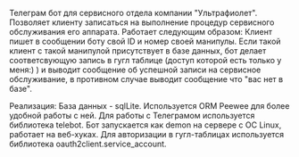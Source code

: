 Телеграм бот для сервисного отдела компании "Ультрафиолет". Позволяет клиенту записаться на выполнение процедур сервисного обслуживания его аппарата.
Работает следующим образом:
Клиент пишет в сообщении боту свой ID и номер своей манипулы. Если такой клиент с такой манипулой присутствует в базе данных, бот делает соответсвующую запись в гугл таблице (доступ которой есть только у меня:) ) и выводит сообщение об успешной записи на сервисное обслуживание, в противном случае выводит сообщение что "вас нет в базе".

Реализация:
База данных - sqlLite. Используется ORM Peewee для более удобной работы с ней.
Для работы с Телеграмом используется библиотека telebot.
Бот запускается как demon на сервере с OC Linux, работает на веб-хуках.
Для авторизации в гугл-таблицах используется библиотека oauth2client.service_account.
